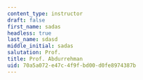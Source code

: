 ```yaml
---
content_type: instructor
draft: false
first_name: sadas
headless: true
last_name: sdasd
middle_initial: sadas
salutation: Prof.
title: Prof. Abdurrehman
uid: 70a5a072-e47c-4f9f-bd00-d0fe8974387b
---
```


